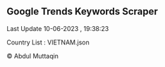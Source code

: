 

## Google Trends Keywords Scraper 
 
Last Update 10-06-2023 , 19:38:23

Country List :
VIETNAM.json



© Abdul Muttaqin 

